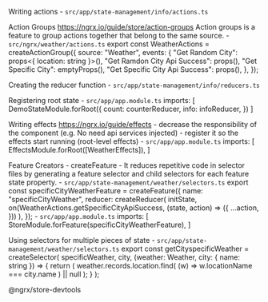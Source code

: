 
Writing actions
    - `src/app/state-management/info/actions.ts`

Action Groups
https://ngrx.io/guide/store/action-groups
Action groups is a feature to group actions together that belong to the same source.
    - `src/ngrx/weather/actions.ts`
        export const WeatherActions = createActionGroup({
            source: "Weather",
            events: {
                "Get Random City": props<{ location: string }>(),
                "Get Ramdon City Api Success": props<Weather>(),
                "Get Specific City": emptyProps(),
                "Get Specific City Api Success": props<Weather>(),
            },
        });

Creating the reducer function
    - `src/app/state-management/info/reducers.ts`

Registering root state
    - `src/app/app.module.ts`
            imports: [
                DemoStateModule.forRoot({
                count: counterReducer,
                info: infoReducer,
                })
            ]

Writing effects
https://ngrx.io/guide/effects
    - decrease the responsibility of the component (e.g. No need api services injected)
    - register it so the effects start running (root-level effects)
    - `src/app/app.module.ts`
        imports: [
            EffectsModule.forRoot([WeatherEffects]),
        ]

Feature Creators
    - createFeature
    - It reduces repetitive code in selector files by generating a feature selector and child selectors for each feature state property.
    - `src/app/state-management/weather/selectors.ts`
        export const specificCityWeatherFeature = createFeature({
            name: "specificCityWeather",
            reducer: createReducer(
                initState,
                on(WeatherActions.getSpecificCityApiSuccess, (state, action) => ({
                    ...action,
                }))
            ),
        });
    - `src/app/app.module.ts`
        imports: [
            StoreModule.forFeature(specificCityWeatherFeature),
        ]

Using selectors for multiple pieces of state
    - `src/app/state-management/weather/selectors.ts`
        export const getCityspecificWeather = createSelector(
            specificWeather,
            city,
            (weather: Weather, city: { name: string }) => {
                return (
                    weather.records.location.find(
                    (w) => w.locationName === city.name
                    ) || null
                );
                 }
        );

@ngrx/store-devtools
